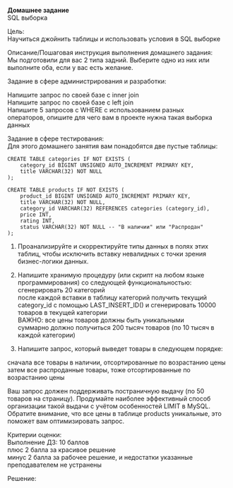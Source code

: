 **Домашнее задание**  
SQL выборка  

Цель:  
Научиться джойнить таблицы и использовать условия в SQL выборке  


Описание/Пошаговая инструкция выполнения домашнего задания:  
Мы подготовили для вас 2 типа задний. Выберите одно из них или выполните оба, если у вас есть желание.  

Задание в сфере администрирования и разработки:  

Напишите запрос по своей базе с inner join  
Напишите запрос по своей базе с left join  
Напишите 5 запросов с WHERE с использованием разных  
операторов, опишите для чего вам в проекте нужна такая выборка данных  


Задание в сфере тестирования:    
Для этого домашнего занятия вам понадобятся две пустые таблицы:  
```
CREATE TABLE categories IF NOT EXISTS (
    category_id BIGINT UNSIGNED AUTO_INCREMENT PRIMARY KEY,
    title VARCHAR(32) NOT NULL
);
```
```
CREATE TABLE products IF NOT EXISTS (
    product_id BIGINT UNSIGNED AUTO_INCREMENT PRIMARY KEY,
    title VARCHAR(32) NOT NULL,
    category_id VARCHAR(32) REFERENCES categories (category_id),
    price INT,
    rating INT,
    status VARCHAR(32) NOT NULL -- "В наличии" или "Распродан"
);
```
1. Проанализируйте и скорректируйте типы данных в полях этих таблиц, чтобы исключить вставку невалидных с точки зрения бизнес-логики данных.  

2. Напишите хранимую процедуру (или скрипт на любом языке программирования) со следующей функциональностью:  
сгенерировать 20 категорий  
после каждой вставки в таблицу категорий получить текущий category_id с помощью LAST_INSERT_ID() и сгенерировать 10000 товаров в текущей категории  
ВАЖНО: все цены товаров должны быть уникальными  
суммарно должно получиться 200 тысяч товаров (по 10 тысяч в каждой категории)  

3. Напишите запрос, который выведет товары в следующем порядке:  

сначала все товары в наличии, отсортированные по возрастанию цены  
затем все распроданные товары, тоже отсортированные по возрастанию цены  

Ваш запрос должен поддерживать постраничную выдачу (по 50 товаров на страницу). Продумайте наиболее эффективный способ организации такой выдачи с учётом особенностей LIMIT в MySQL. Обратите внимание, что все цены в таблице products уникальные, это поможет вам оптимизировать запрос.  


Критерии оценки:  
Выполнение ДЗ: 10 баллов  
плюс 2 балла за красивое решение  
минус 2 балла за рабочее решение, и недостатки указанные преподавателем не устранены  

Решение:  




